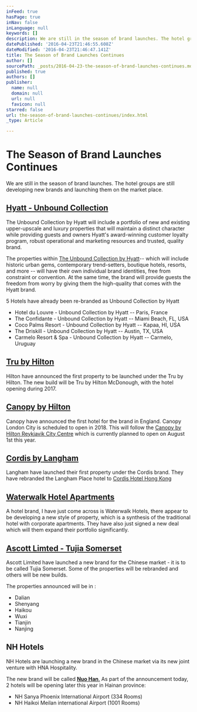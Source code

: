 ```yaml
---
inFeed: true
hasPage: true
inNav: false
inLanguage: null
keywords: []
description: We are still in the season of brand launches. The hotel groups are still developing new brands and launching them on the market place.
datePublished: '2016-04-23T21:46:55.608Z'
dateModified: '2016-04-23T21:46:47.141Z'
title: The Season of Brand Launches Continues
author: []
sourcePath: _posts/2016-04-23-the-season-of-brand-launches-continues.md
published: true
authors: []
publisher:
  name: null
  domain: null
  url: null
  favicon: null
starred: false
url: the-season-of-brand-launches-continues/index.html
_type: Article

---
```

# The Season of Brand Launches Continues

We are still in the season of brand launches. The hotel groups are still developing new brands and launching them on the market place.

## [Hyatt - Unbound Collection][0]

The Unbound Collection by Hyatt will include a portfolio of new and existing upper-upscale and luxury properties that will maintain a distinct character while providing guests and owners Hyatt's award-winning customer loyalty program, robust operational and marketing resources and trusted, quality brand.

The properties within [The Unbound Collection by Hyatt][1]-- which will include historic urban gems, contemporary trend-setters, boutique hotels, resorts, and more -- will have their own individual brand identities, free from constraint or convention. At the same time, the brand will provide guests the freedom from worry by giving them the high-quality that comes with the Hyatt brand.

5 Hotels have already been re-branded as Unbound Collection by Hyatt

* Hotel du Louvre - Unbound Collection by Hyatt -- Paris, France
* The Confidante - Unbound Collection by Hyatt -- Miami Beach, FL, USA
* Coco Palms Resort - Unbound Collection by Hyatt -- Kapaa, HI, USA
* The Driskill - Unbound Collection by Hyatt -- Austin, TX, USA
* Carmelo Resort & Spa - Unbound Collection by Hyatt -- Carmelo, Uruguay

## [Tru by Hilton][2]

Hilton have announced the first property to be launched under the Tru by Hilton. The new build will be Tru by Hilton McDonough, with the hotel opening during 2017\.

## [Canopy by Hilton][3]

Canopy have announced the first hotel for the brand in England. Canopy London City is scheduled to open in 2018\. This will follow the [Canopy by Hilton Reykjavik City Centre][4] which is currently planned to open on August 1st this year.

## [Cordis by Langham][5]

Langham have launched their first property under the Cordis brand. They have rebranded the Langham Place hotel to [Cordis Hotel Hong Kong][5]

## [Waterwalk Hotel Apartments][6]

A hotel brand, I have just come across is Waterwalk Hotels, there appear to be developing a new style of property, which is a synthesis of the traditional hotel with corporate apartments. They have also just signed a new deal which will them expand their portfolio significantly.

## [Ascott Limted - Tujia Somerset][7]

Ascott Limited have launched a new brand for the Chinese market - it is to be called Tujia Somerset. Some of the properties will be rebranded and others will be new builds.

The properties announced will be in :

* Dalian
* Shenyang
* Haikou
* Wuxi
* Tianjin
* Nanjing

## NH Hotels

NH Hotels are launching a new brand in the Chinese market via its new joint venture with HNA Hospitality. 

The new brand will be called [**Nuo Han**.][8] As part of the announcement today, 2 hotels will be opening later this year in Hainan province:

* NH Sanya Phoenix International Airport (334 Rooms)
* NH Haikoi Meilan international Airport (1001 Rooms)

[0]: http://newsroom.hyatt.com/030216Hyatt-Launches-New-Brand-The-Unbound-Collection-By-Hyatt
[1]: http://www.unboundcollectionbyhyatt.com/
[2]: http://trubyhilton.com/
[3]: http://canopy3.hilton.com/en/index.html
[4]: http://canopy3.hilton.com/en/hotels/iceland/canopy-by-hilton-reykjavik-city-centre-REKCAPY/index.html
[5]: http://www.cordishotels.com/en/hong-kong/
[6]: http://waterwalk.com/
[7]: http://www.servicedapartmentnews.com/home/news/2016/3/18/ascott-unveils-tujia-somerset-serviced-apartment-brand-in-china/
[8]: http://www.eturbonews.com/69932/nh-hotel-group-launches-chinese-brand